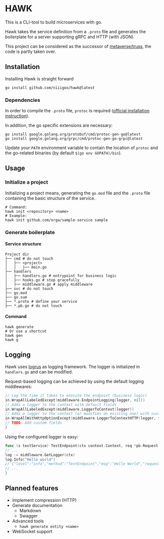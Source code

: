 # HAWK

This is a CLI-tool to build microservices with go.

Hawk takes the service definition from a `.proto` file and generates the boilerplate for a server supporting gRPC and
HTTP (with JSON).

This project can be considered as the successor of [metaverse/truss](https://github.com/metaverse/truss), the code is
partly taken over.

## Installation

Installing Hawk is straight forward

```shell
go install github.com/niiigoo/hawk@latest
```

### Dependencies

In order to compile the `.proto` file, `protoc` is required
([official installation instruction](https://grpc.io/docs/protoc-installation/)).

In addition, the go specific extensions are necessary:

```shell
go install google.golang.org/protobuf/cmd/protoc-gen-go@latest
go install google.golang.org/grpc/cmd/protoc-gen-go-grpc@latest
```

Update your `PATH` environment variable to contain the location of `protoc` and the go-related binaries
(by default `$(go env GOPATH)/bin`).

## Usage

### Initialize a project

Initializing a project means, generating the `go.mod` file and the `.proto` file containing the basic structure of the
service.

```shell
# Command:
hawk init <repository> <name>
# Example:
hawk init github.com/orga/sample-service sample
```

### Generate boilerplate

#### Service structure

```
Project dir
├── cmd # do not touch
│   ├── <project>
│   │   ├── main.go
├── handlers
│   ├── handlers.go # entrypoint for business logic
│   ├── hooks.go # stop gracefully
│   ├── middleware.go # apply middleware
├── svc # do not touch
├── go.mod
├── go.sum
├── *.proto # define your service
├── *.pb.go # do not touch
```

#### Command

```shell
hawk generate
# Or use a shortcut
hawk gen
hawk g
```

## Logging

Hawk uses [logrus](https://github.com/sirupsen/logrus) as logging framework.
The logger is initialized in `handlers.go` and can be modified.

Request-based logging can be achieved by using the default logging middlewares:

```go
// Log the time it takes to execute the endpoint (business logic)
in.WrapAllLabeledExcept(middleware.EndpointLogging(logger, nil))
// Adds a logger to the context with default fields
in.WrapAllLabeledExcept(middleware.LoggerToContext(logger))
// Adds a logger to the context (or modifies an existing one) with custom fields related to HTTP requests
in.WrapAllWithHttpOptionExcept(middleware.LoggerToContextHTTP(logger, func (r *http.Request) log.Fields {
// TODO: Add custom fields
}
```

Using the configured logger is easy:

```go
func (s testService) TestEndpoint(ctx context.Context, req *pb.Request) (*pb.Response, error) {
// ...
log := middleware.GetLogger(ctx)
log.Info("Hello world")
// {"level":"info","method":"TestEndpoint","msg":"Hello World","request_id":"08b4c2e7-cce1-41c7-aea9-ed243c84d153","service":"test","time":"2023-06-07T19:54:36+02:00","transport":"HTTPJSON","url":"/api/test"}
// ...
}
```

## Planned features

- Implement compression (HTTP)
- Generate documentation
  - Markdown
  - Swagger
- Advanced tools
  - `hawk generate entity <name>`
- WebSocket support
